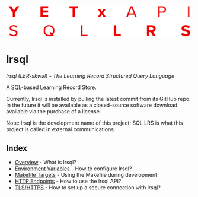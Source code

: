 ![SQL LRS Logo](doc/images/doc_logo.png)

# lrsql

_lrsql (LER-skwəl) - The Learning Record Structured Query Language_

A SQL-based Learning Record Store.

Currently, lrsql is installed by pulling the latest commit from its GitHub repo. In the future it will be available as a closed-source software download available via the purchase of a license.

Note: lrsql is the development name of this project; SQL LRS is what this project is called in external communications.

## Index

- [Overview](doc/overview.md) - What is lrsql?
- [Environment Variables](doc/env_vars.md) - How to configure lrsql?
- [Makefile Targets](doc/makefile.md) - Using the Makefile during development
- [HTTP Endpoints](doc/endpoints.md) - How to use the lrsql API?
- [TLS/HTTPS](doc/https.md) - How to set up a secure connection with lrsql?
